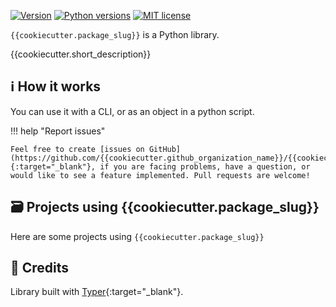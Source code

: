 [![Version](https://img.shields.io/pypi/v/{{cookiecutter.package_slug}})](https://pypi.org/project/{{cookiecutter.package_slug}}) [![Python versions](https://img.shields.io/pypi/pyversions/{{cookiecutter.package_slug}})](https://pypi.org/project/{{cookiecutter.package_slug}}) [![MIT license](https://img.shields.io/pypi/l/{{cookiecutter.package_slug}})](https://github.com/{{cookiecutter.github_organization_name}}/{{cookiecutter.package_slug}}/blob/main/LICENSE)

`{{cookiecutter.package_slug}}` is a Python library.

{{cookiecutter.short_description}}

## ℹ️ How it works

You can use it with a CLI, or as an object in a python script.

!!! help "Report issues"

    Feel free to create [issues on GitHub](https://github.com/{{cookiecutter.github_organization_name}}/{{cookiecutter.package_slug}}/issues){:target="_blank"}, if you are facing problems, have a question, or would like to see a feature implemented. Pull requests are welcome!

## 🗃️ Projects using {{cookiecutter.package_slug}}

Here are some projects using `{{cookiecutter.package_slug}}`


## 🤝 Credits

Library built with [Typer](https://typer.tiangolo.com/){:target="_blank"}.